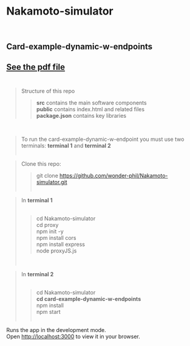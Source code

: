 
# Nakamoto-simulator <br /> <br />
## Card-example-dynamic-w-endpoints
## [See the pdf file](https://github.com/wonder-phil/Nakamoto-simulator/blob/main/docs/card-dynamic-endpoint.pdf) <br /> <br />
> Structure of this repo <br />
>> **src** contains the main software components <br />
>> **public** contains index.html and related files <br />
>> **package.json** contains key libraries <br />
<br /> 



> To run the card-example-dynamic-w-endpoint you must use two terminals: **terminal 1** and **terminal 2** <br /> <br />

> Clone this repo: <br />
>> git clone  https://github.com/wonder-phil/Nakamoto-simulator.git <br /><br />

> In **terminal 1** <br />
> <br />
>> cd Nakamoto-simulator  <br />
>> cd proxy <br />
>> npm init -y <br />
>> npm install cors <br />
>> npm install express <br />
>> node proxyJS.js <br />
> <br />

> In **terminal 2** <br />
> <br />
>> cd Nakamoto-simulator  <br /> 
>> **cd card-example-dynamic-w-endpoints** <br />
>> npm install <br />
>> npm start <br /><br />

Runs the app in the development mode.\
Open [http://localhost:3000](http://localhost:3000) to view it in your browser.
